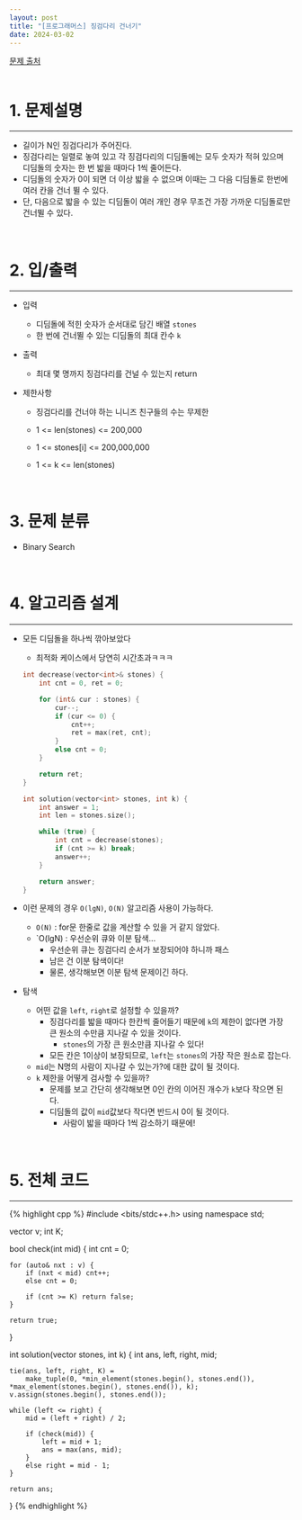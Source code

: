 ```yaml
---
layout: post
title: "[프로그래머스] 징검다리 건너기"
date: 2024-03-02
---
```


[문제 출처](https://school.programmers.co.kr/learn/courses/30/lessons/64062) <br/><br/>


# 1. 문제설명
<hr>

- 길이가 N인 징검다리가 주어진다.
- 징검다리는 일렬로 놓여 있고 각 징검다리의 디딤돌에는 모두 숫자가 적혀 있으며 디딤돌의 숫자는 한 번 밟을 때마다 1씩 줄어든다.
- 디딤돌의 숫자가 0이 되면 더 이상 밟을 수 없으며 이때는 그 다음 디딤돌로 한번에 여러 칸을 건너 뛸 수 있다.
- 단, 다음으로 밟을 수 있는 디딤돌이 여러 개인 경우 무조건 가장 가까운 디딤돌로만 건너뛸 수 있다.


<br/>


# 2. 입/출력
<hr>

- 입력
  - 디딤돌에 적힌 숫자가 순서대로 담긴 배열 `stones`
  - 한 번에 건너뛸 수 있는 디딤돌의 최대 칸수 `k`

- 출력
  - 최대 몇 명까지 징검다리를 건널 수 있는지 return

- 제한사항
  - 징검다리를 건너야 하는 니니즈 친구들의 수는 무제한

  - 1 <= len(stones) <= 200,000
  - 1 <= stones[i] <= 200,000,000
  - 1 <= k <= len(stones)


<br/>

# 3. 문제 분류
- Binary Search

<br/>


# 4. 알고리즘 설계
<hr>

- 모든 디딤돌을 하나씩 깎아보았다
  - 최적화 케이스에서 당연히 시간초과ㅋㅋㅋ

  ```cpp
  int decrease(vector<int>& stones) {
      int cnt = 0, ret = 0;
  
      for (int& cur : stones) {
          cur--;
          if (cur <= 0) {
              cnt++;
              ret = max(ret, cnt);
          }
          else cnt = 0;
      }
  
      return ret;
  }
  
  int solution(vector<int> stones, int k) {
      int answer = 1;
      int len = stones.size();
  
      while (true) {
          int cnt = decrease(stones);
          if (cnt >= k) break;
          answer++;
      }
  
      return answer;
  }
  ```

- 이런 문제의 경우 `O(lgN)`, `O(N)` 알고리즘 사용이 가능하다.
  - `O(N)` : for문 한줄로 값을 계산할 수 있을 거 같지 않았다.
  - `O(lgN) : 우선순위 큐와 이분 탐색...
    - 우선순위 큐는 징검다리 순서가 보장되어야 하니까 패스
    - 남은 건 이분 탐색이다!
    - 물론, 생각해보면 이분 탐색 문제이긴 하다.

- 탐색
  - 어떤 값을 `left`, `right`로 설정할 수 있을까?
    - 징검다리를 밟을 때마다 한칸씩 줄어들기 때문에 `k`의 제한이 없다면 가장 큰 원소의 수만큼 지나갈 수 있을 것이다.
      - `stones`의 가장 큰 원소만큼 지나갈 수 있다!
    - 모든 칸은 1이상이 보장되므로, `left`는 `stones`의 가장 작은 원소로 잡는다.
  - `mid`는 N명의 사람이 지나갈 수 있는가?에 대한 값이 될 것이다.
  - `k` 제한을 어떻게 검사할 수 있을까?
    - 문제를 보고 간단히 생각해보면 0인 칸의 이어진 개수가 `k`보다 작으면 된다.
    - 디딤돌의 값이 `mid`값보다 작다면 반드시 0이 될 것이다.
      - 사람이 밟을 때마다 1씩 감소하기 때문에!
 


<br/>

# 5. 전체 코드
<hr>

{% highlight cpp %}
#include <bits/stdc++.h>
using namespace std;

vector<int> v;
int K;

bool check(int mid) {
	int cnt = 0;

	for (auto& nxt : v) {
		if (nxt < mid) cnt++;
		else cnt = 0;

		if (cnt >= K) return false;
	}

	return true;
}

int solution(vector<int> stones, int k) {
	int ans, left, right, mid;

	tie(ans, left, right, K) = 
		make_tuple(0, *min_element(stones.begin(), stones.end()), *max_element(stones.begin(), stones.end()), k);
	v.assign(stones.begin(), stones.end());

	while (left <= right) {
		mid = (left + right) / 2;

		if (check(mid)) {
			left = mid + 1;
			ans = max(ans, mid);
		}
		else right = mid - 1;
	}

	return ans;
}
{% endhighlight %}